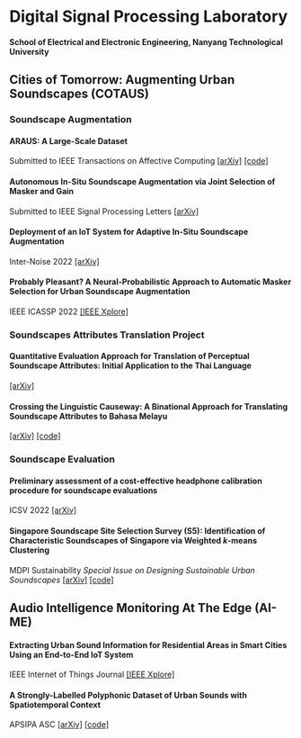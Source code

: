# Digital Signal Processing Laboratory
#### School of Electrical and Electronic Engineering, Nanyang Technological University

## Cities of Tomorrow: Augmenting Urban Soundscapes (COTAUS)

### Soundscape Augmentation

#### ARAUS: A Large-Scale Dataset 
Submitted to IEEE Transactions on Affective Computing [[arXiv]](https://doi.org/10.48550/arXiv.2207.01078) [[code]](https://github.com/ntudsp/araus-dataset-baseline-models)

#### Autonomous In-Situ Soundscape Augmentation via Joint Selection of Masker and Gain
Submitted to IEEE Signal Processing Letters [[arXiv]](https://arxiv.org/abs/2204.13883)

#### 	Deployment of an IoT System for Adaptive In-Situ Soundscape Augmentation 
Inter-Noise 2022 [[arXiv]](https://arxiv.org/abs/2204.13890)

#### Probably Pleasant? A Neural-Probabilistic Approach to Automatic Masker Selection for Urban Soundscape Augmentation
IEEE ICASSP 2022 [[IEEE Xplore]](https://ieeexplore.ieee.org/document/9746897)

### Soundscapes Attributes Translation Project

#### 	Quantitative Evaluation Approach for Translation of Perceptual Soundscape Attributes: Initial Application to the Thai Language 
[[arXiv]](https://arxiv.org/abs/2203.12245)

#### Crossing the Linguistic Causeway: A Binational Approach for Translating Soundscape Attributes to Bahasa Melayu 
[[arXiv]](https://arxiv.org/abs/2206.03104) [[code]](https://github.com/ntudsp/satp-zsm-stage1)

### Soundscape Evaluation

#### Preliminary assessment of a cost-effective headphone calibration procedure for soundscape evaluations 
ICSV 2022 [[arXiv]](https://arxiv.org/abs/2205.04728)

#### Singapore Soundscape Site Selection Survey (S5): Identification of Characteristic Soundscapes of Singapore via Weighted _k_-means Clustering
MDPI Sustainability _Special Issue on Designing Sustainable Urban Soundscapes_ [[arXiv]](https://arxiv.org/abs/2206.03112) [[code]](https://github.com/ntudsp/singapore-soundscape-site-selection-survey)

## Audio Intelligence Monitoring At The Edge (AI-ME)

#### Extracting Urban Sound Information for Residential Areas in Smart Cities Using an End-to-End IoT System
IEEE Internet of Things Journal [[IEEE Xplore]](https://doi.org/10.1109/JIOT.2021.3068755)

#### 	A Strongly-Labelled Polyphonic Dataset of Urban Sounds with Spatiotemporal Context 
APSIPA ASC [[arXiv]](https://arxiv.org/abs/2111.02006) [[code]](https://github.com/ntudsp/singapura)

